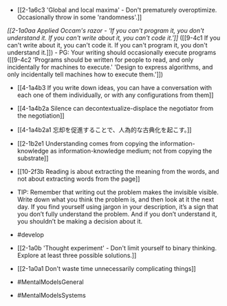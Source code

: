 - [[2-1a6c3 'Global and local maxima' - Don't prematurely overoptimize. Occasionally throw in some 'randomness'.]]

*[[2-1a0aa Applied Occam's razor - 'If you can't program it, you don't understand it. If you can't write about it, you can't code it.']]* ([[9-4c1 If you can't write about it, you can't code it. If you can't program it, you don't understand it.]])
	- PG: Your writing should occasionally execute programs ([[9-4c2 'Programs should be written for people to read, and only incidentally for machines to execute.' 'Design to express algorithms, and only incidentally tell machines how to execute them.']])

- [[4-1a4b3 If you write down ideas, you can have a conversation with each one of them individually, or with any configurations from them]]
- [[4-1a4b2a Silence can decontextualize-displace the negotiator from the negotiation]]
- [[4-1a4b2a1 忘却を促進することで、人為的な古典化を起こす。]]
- [[2-1b2e1 Understanding comes from copying the information-knowledge as information-knowledge medium; not from copying the substrate]]
- [[10-2f3b Reading is about extracting the meaning from the words, and not about extracting words from the page]]
- TIP: Remember that writing out the problem makes the invisible visible. Write down what you think the problem is, and then look at it the next day. If you find yourself using jargon in your description, it’s a sign that you don’t fully understand the problem. And if you don’t understand it, you shouldn’t be making a decision about it.
- #develop

- [[2-1a0b 'Thought experiment' - Don't limit yourself to binary thinking. Explore at least three possible solutions.]]
- [[2-1a0a1 Don't waste time unnecessarily complicating things]]

- #MentalModelsGeneral
- #MentalModelsSystems
